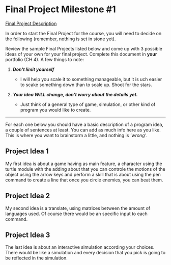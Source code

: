# Final Project Milestone #1

[Final Project Description](https://docs.google.com/document/d/1j3zgypVjPjzXl4pL1_Wpjvp3GLCW9zcFydkwUjNfNUA/edit?usp=sharing)

In order to start the Final Project for the course, you will need to decide on the following (remember, nothing is set in stone yet).

Review the sample Final Projects listed below and come up with 3 possible ideas of your own for your final project. Complete this document in **your** portfolio (CH 4). A few things to note:

1. ***Don't limit yourself***
    * I will help you scale it to something manageable, but it is  uch easier to scake something down than to scale up. Shoot for the stars.

2. ***Your idea WILL change, don't worry about the details yet.***
    * Just think of a general type of game, simulation, or other kind of program you would like to create.

***

For each one below you should have a basic description of a program idea, a couple of sentences at least. You can add as much info here as you like. This is where you want to brainstorm a little, and nothing is *'wrong'*.

## Project Idea 1

My first idea is about a game having as main feature, a character using the turtle module with the adding about that you can controle the motions of the object using the arrow keys and perform a skill that is about using the pen command to create a line that once you circle enemies, you can beat them.

## Project Idea 2

My second idea is a translate, using matrices between the amount of languages used. Of course there would be an specific input to each command.

## Project Idea 3

The last idea is about an interactive simulation according your choices. There would be like a simulation and every decision that you pick is going to be reflected in the simulation. 